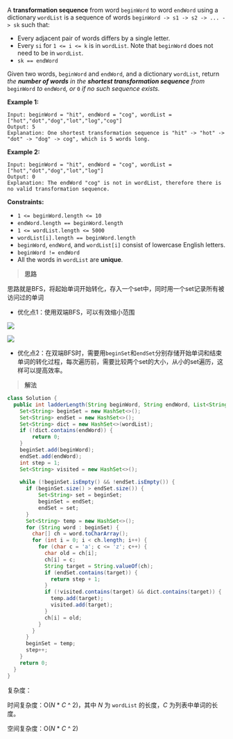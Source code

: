 A **transformation sequence** from word `beginWord` to word `endWord` using a dictionary `wordList` is a sequence of words `beginWord -> s1 -> s2 -> ... -> sk` such that:

- Every adjacent pair of words differs by a single letter.
- Every `si` for `1 <= i <= k` is in `wordList`. Note that `beginWord` does not need to be in `wordList`.
- `sk == endWord`

Given two words, `beginWord` and `endWord`, and a dictionary `wordList`, return *the **number of words** in the **shortest transformation sequence** from* `beginWord` *to* `endWord`*, or* `0` *if no such sequence exists.*

**Example 1:**

```
Input: beginWord = "hit", endWord = "cog", wordList = ["hot","dot","dog","lot","log","cog"]
Output: 5
Explanation: One shortest transformation sequence is "hit" -> "hot" -> "dot" -> "dog" -> cog", which is 5 words long.
```

**Example 2:**

```
Input: beginWord = "hit", endWord = "cog", wordList = ["hot","dot","dog","lot","log"]
Output: 0
Explanation: The endWord "cog" is not in wordList, therefore there is no valid transformation sequence.
```

**Constraints:**

- `1 <= beginWord.length <= 10`
- `endWord.length == beginWord.length`
- `1 <= wordList.length <= 5000`
- `wordList[i].length == beginWord.length`
- `beginWord`, `endWord`, and `wordList[i]` consist of lowercase English letters.
- `beginWord != endWord`
- All the words in `wordList` are **unique**.

> **思路**

思路就是BFS，将起始单词开始转化，存入一个set中，同时用一个set记录所有被访问过的单词

- 优化点1：使用双端BFS，可以有效缩小范围

![](https://typora-us.oss-us-west-1.aliyuncs.com/20211019181835.png)

![](https://typora-us.oss-us-west-1.aliyuncs.com/20211019181938.png)

- 优化点2：在双端BFS时，需要用`beginSet`和`endSet`分别存储开始单词和结束单词的转化过程，每次遍历前，需要比较两个set的大小，从小的set遍历，这样可以提高效率。

> **解法**

```java
class Solution {
  public int ladderLength(String beginWord, String endWord, List<String> wordList) {
    Set<String> beginSet = new HashSet<>();
    Set<String> endSet = new HashSet<>();
    Set<String> dict = new HashSet<>(wordList);
    if (!dict.contains(endWord)) {
        return 0;
    }
    beginSet.add(beginWord);
    endSet.add(endWord);
    int step = 1;
    Set<String> visited = new HashSet<>();
        
    while (!beginSet.isEmpty() && !endSet.isEmpty()) {
      if (beginSet.size() > endSet.size()) {
          Set<String> set = beginSet;
          beginSet = endSet;
          endSet = set;
      }
      Set<String> temp = new HashSet<>();
      for (String word : beginSet) {
        char[] ch = word.toCharArray();
        for (int i = 0; i < ch.length; i++) {
          for (char c = 'a'; c <= 'z'; c++) {
            char old = ch[i];
            ch[i] = c;
            String target = String.valueOf(ch);
            if (endSet.contains(target)) {
              return step + 1;
            }
            if (!visited.contains(target) && dict.contains(target)) {
              temp.add(target);
              visited.add(target);
            }
            ch[i] = old;
          }
        }
      }
      beginSet = temp;
      step++;
    }
    return 0;
  }
}

```

复杂度：

时间复杂度：O(*N* * *C* ^ 2)，其中 *N* 为 `wordList` 的长度，*C* 为列表中单词的长度。

空间复杂度：O(*N* * *C* ^ 2)
